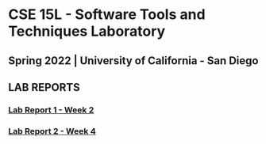# CSE 15L - Software Tools and Techniques Laboratory
## Spring 2022 | University of California - San Diego

## LAB REPORTS

### [Lab Report 1 - Week 2](https://kaung-min-khant.github.io/cse15l-lab-reports/lab-report-1-week-2.html)


### [Lab Report 2 - Week 4](https://kaung-min-khant.github.io/cse15l-lab-reports/lab-report-2-week-4.html)
